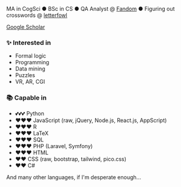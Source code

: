 MA in CogSci ● BSc in CS ● QA Analyst @ [Fandom](https://github.com/Wikia) ● Figuring out crosswords @ [letterfowl](https://github.com/letterfowl)
<!-- BDFL @ [Larch](https://github.com/Larch-Team/Larch) -->
[Google Scholar](https://scholar.google.com/citations?user=-j1KOx0AAAAJ)

### ✨ Interested in

  - Formal logic
  - Programming
  - Data mining
  - Puzzles
  - VR, AR, CGI

### 📚 Capable in

  - 💕💕💕 Python
  - ❤❤❤ JavaScript (raw, jQuery, Node.js, React.js, AppScript)
  - ❤❤❤ R
  - ❤❤❤ LaTeX
  - ❤❤❤ SQL
  - ❤❤❤ PHP (Laravel, Symfony)
  - ❤❤❤ HTML
  - ❤❤ CSS (raw, bootstrap, tailwind, pico.css)
  - ❤❤ C#

And many other languages, if I'm desperate enough...
<!-- 
|[![Top Langs](https://github-readme-stats.vercel.app/api/top-langs/?username=PogromcaPapai&layout=compact&hide=blade,html,tex)](https://github.com/anuraghazra/github-readme-stats)|  [![Anurag's GitHub stats](https://github-readme-stats.vercel.app/api?username=PogromcaPapai)](https://github.com/anuraghazra/github-readme-stats) |
|---|---| -->

<!--
**PogromcaPapai/PogromcaPapai** is a ✨ _special_ ✨ repository because its `README.md` (this file) appears on your GitHub profile.
-->
